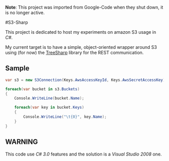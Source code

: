 **Note**: This project was imported from Google-Code when they shut down, it is no longer active.

#S3-Sharp

This project is dedicated to host my experiments on amazon S3 usage in *C#*.

My current target is to have a simple, object-oriented wrapper around S3 using (for now) the  [TreeSharp](http://www.codeplex.com/ThreeSharp/) library for the REST communication.

## Sample

```csharp
var s3 = new S3Connection(Keys.AwsAccessKeyId, Keys.AwsSecretAccessKey);

foreach(var bucket in s3.Buckets)
{
    Console.WriteLine(bucket.Name);

    foreach(var key in bucket.Keys)
    {
        Console.WriteLine("\t{0}", key.Name);
    }
}
```

## WARNING

This code use *C# 3.0* features and the solution is a *Visual Studio 2008* one.
